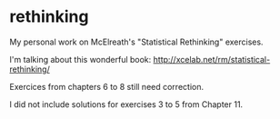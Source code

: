 # rethinking
My personal work on McElreath's "Statistical Rethinking" exercises.

I'm talking about this wonderful book: http://xcelab.net/rm/statistical-rethinking/

Exercices from chapters 6 to 8 still need correction.

I did not include solutions for exercises 3 to 5 from Chapter 11.